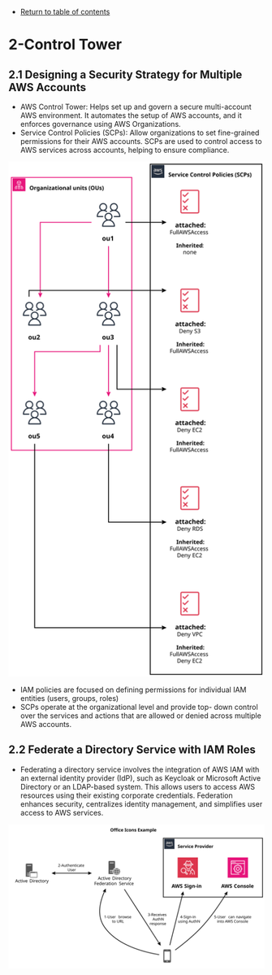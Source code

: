 * [Return to table of contents](../../README.md)
# 2-Control Tower

## 2.1 Designing a Security Strategy for Multiple AWS Accounts
- AWS Control Tower: Helps set up and govern a secure multi-account AWS
environment. It automates the setup of AWS accounts, and it enforces 
governance using AWS Organizations.
- Service Control Policies (SCPs): Allow organizations to set fine-grained
  permissions for their AWS accounts. SCPs are used to control access to
  AWS services across accounts, helping to ensure compliance.

![](../uml/002-control-tower/scp.svg)

- IAM policies are focused on defining permissions for individual IAM entities
  (users, groups, roles)
- SCPs operate at the organizational level and provide top-
   down control over the services and actions that are allowed or denied across
   multiple AWS accounts.

## 2.2 Federate a Directory Service with IAM Roles
- Federating a directory service involves the integration of AWS IAM with an external identity
provider (IdP), such as Keycloak or Microsoft Active Directory or an LDAP-based system. 
This allows users to access AWS resources using their existing corporate credentials. 
Federation enhances security, centralizes identity management, and simplifies user access to AWS services.

![](../uml/002-control-tower/federation.svg)